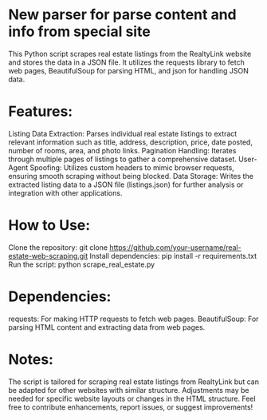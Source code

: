 # New parser for parse content and info from special site
This Python script scrapes real estate listings from the RealtyLink website and stores the data in a JSON file. It utilizes the requests library to fetch web pages, BeautifulSoup for parsing HTML, and json for handling JSON data.
# Features:
Listing Data Extraction: Parses individual real estate listings to extract relevant information such as title, address, description, price, date posted, number of rooms, area, and photo links.
Pagination Handling: Iterates through multiple pages of listings to gather a comprehensive dataset.
User-Agent Spoofing: Utilizes custom headers to mimic browser requests, ensuring smooth scraping without being blocked.
Data Storage: Writes the extracted listing data to a JSON file (listings.json) for further analysis or integration with other applications.
# How to Use:
Clone the repository: git clone https://github.com/your-username/real-estate-web-scraping.git
Install dependencies: pip install -r requirements.txt
Run the script: python scrape_real_estate.py
# Dependencies:
requests: For making HTTP requests to fetch web pages.
BeautifulSoup: For parsing HTML content and extracting data from web pages.
# Notes:
The script is tailored for scraping real estate listings from RealtyLink but can be adapted for other websites with similar structure.
Adjustments may be needed for specific website layouts or changes in the HTML structure.
Feel free to contribute enhancements, report issues, or suggest improvements!
